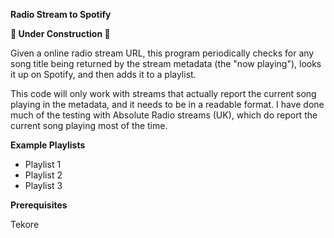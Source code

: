**Radio Stream to Spotify**

**🚧 Under Construction 🚧**

Given a online radio stream URL, this program periodically checks for any
song title being returned by the stream metadata (the "now playing"), looks
it up on Spotify, and then adds it to a playlist.

This code will only work with streams that actually report the current song
playing in the metadata, and it needs to be in a readable format. I have
done much of the testing with Absolute Radio streams (UK), which do report the
current song playing most of the time.

**Example Playlists**

* Playlist 1
* Playlist 2
* Playlist 3

**Prerequisites**

Tekore